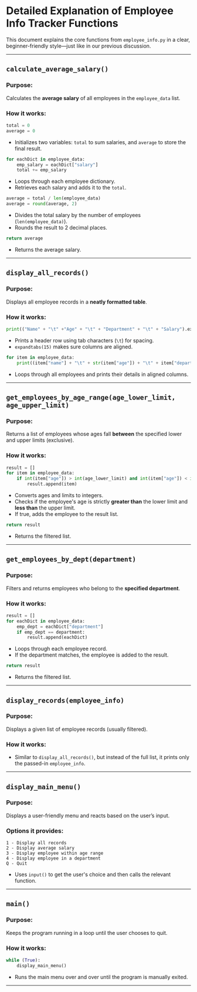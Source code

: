 
# Detailed Explanation of Employee Info Tracker Functions

This document explains the core functions from `employee_info.py` in a clear, beginner-friendly style—just like in our previous discussion.

---

## `calculate_average_salary()`

### Purpose:
Calculates the **average salary** of all employees in the `employee_data` list.

### How it works:
```python
total = 0
average = 0
```
- Initializes two variables: `total` to sum salaries, and `average` to store the final result.

```python
for eachDict in employee_data:
    emp_salary = eachDict["salary"]
    total += emp_salary
```
- Loops through each employee dictionary.
- Retrieves each salary and adds it to the `total`.

```python
average = total / len(employee_data)
average = round(average, 2)
```
- Divides the total salary by the number of employees (`len(employee_data)`).
- Rounds the result to 2 decimal places.

```python
return average
```
- Returns the average salary.

---

## `display_all_records()`

### Purpose:
Displays all employee records in a **neatly formatted table**.

### How it works:
```python
print(("Name" + "\t" +"Age" + "\t" + "Department" + "\t" + "Salary").expandtabs(15))
```
- Prints a header row using tab characters (`\t`) for spacing.
- `expandtabs(15)` makes sure columns are aligned.

```python
for item in employee_data:
    print((item["name"] + "\t" + str(item["age"]) + "\t" + item["department"] + "\t" + str(item["salary"])).expandtabs(15))
```
- Loops through all employees and prints their details in aligned columns.

---

## `get_employees_by_age_range(age_lower_limit, age_upper_limit)`

### Purpose:
Returns a list of employees whose ages fall **between** the specified lower and upper limits (exclusive).

### How it works:
```python
result = []
for item in employee_data:
    if int(item["age"]) > int(age_lower_limit) and int(item["age"]) < int(age_upper_limit):
        result.append(item)
```
- Converts ages and limits to integers.
- Checks if the employee's age is strictly **greater than** the lower limit and **less than** the upper limit.
- If true, adds the employee to the result list.

```python
return result
```
- Returns the filtered list.

---

## `get_employees_by_dept(department)`

###  Purpose:
Filters and returns employees who belong to the **specified department**.

### How it works:
```python
result = []
for eachDict in employee_data:
    emp_dept = eachDict["department"]
    if emp_dept == department:
        result.append(eachDict)
```
- Loops through each employee record.
- If the department matches, the employee is added to the result.

```python
return result
```
- Returns the filtered list.

---

## `display_records(employee_info)`

### Purpose:
Displays a given list of employee records (usually filtered).

### How it works:
- Similar to `display_all_records()`, but instead of the full list, it prints only the passed-in `employee_info`.

---

## `display_main_menu()`

### Purpose:
Displays a user-friendly menu and reacts based on the user’s input.

### Options it provides:
```
1 - Display all records
2 - Display average salary
3 - Display employee within age range
4 - Display employee in a department
Q - Quit
```

- Uses `input()` to get the user's choice and then calls the relevant function.

---

## `main()`

### Purpose:
Keeps the program running in a loop until the user chooses to quit.

### How it works:
```python
while (True):
    display_main_menu()
```
- Runs the main menu over and over until the program is manually exited.

---
